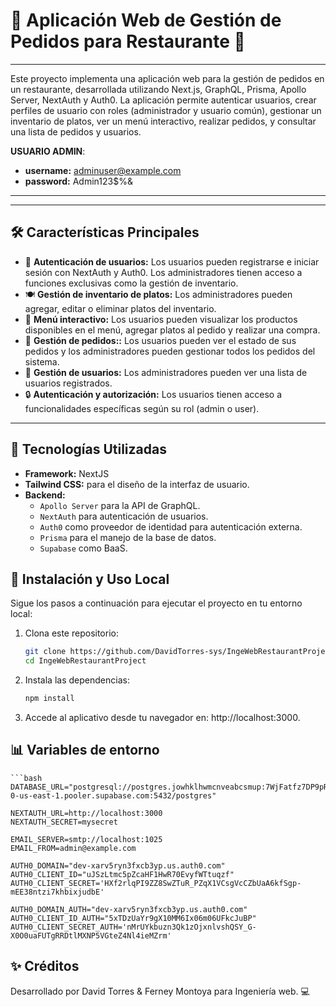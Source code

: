 

# 🍴 Aplicación Web de Gestión de Pedidos para Restaurante 🍴
---
Este proyecto implementa una aplicación web para la gestión de pedidos en un restaurante, desarrollada utilizando Next.js, GraphQL, Prisma, Apollo Server, NextAuth y Auth0. La aplicación permite autenticar usuarios, crear perfiles de usuario con roles (administrador y usuario común), gestionar un inventario de platos, ver un menú interactivo, realizar pedidos, y consultar una lista de pedidos y usuarios.

**USUARIO ADMIN**: 
  - **username:** adminuser@example.com
  - **password:** Admin123$%&
----

----

## 🛠️ Características Principales

- 🚀 **Autenticación de usuarios:** Los usuarios pueden registrarse e iniciar sesión con NextAuth y Auth0. Los administradores tienen acceso a funciones exclusivas como la gestión de inventario.
- 🍽️ **Gestión de inventario de platos:** Los administradores pueden agregar, editar o eliminar platos del inventario.
- 🛒 **Menú interactivo:** Los usuarios pueden visualizar los productos disponibles en el menú, agregar platos al pedido y realizar una compra.
- 📑 **Gestión de pedidos::** Los usuarios pueden ver el estado de sus pedidos y los administradores pueden gestionar todos los pedidos del sistema.
- 👥 **Gestión de usuarios:** Los administradores pueden ver una lista de usuarios registrados.
- 🔒 **Autenticación y autorización:** Los usuarios tienen acceso a funcionalidades específicas según su rol (admin o user).

---

## 🔧 Tecnologías Utilizadas

- **Framework:** NextJS 
- **Tailwind CSS:** para el diseño de la interfaz de usuario.
- **Backend:** 
  - `Apollo Server` para la API de GraphQL.
  - `NextAuth` para autenticación de usuarios.
  - `Auth0` como proveedor de identidad para autenticación externa.
  - `Prisma` para el manejo de la base de datos.
  - `Supabase` como BaaS.


## 🚀 Instalación y Uso Local

Sigue los pasos a continuación para ejecutar el proyecto en tu entorno local:

1. Clona este repositorio:
   ```bash
   git clone https://github.com/DavidTorres-sys/IngeWebRestaurantProject.git
   cd IngeWebRestaurantProject
2. Instala las dependencias:
   ```bash
   npm install
3. Accede al aplicativo desde tu navegador en: http://localhost:3000.

## 📊 Variables de entorno
    ```bash
    DATABASE_URL="postgresql://postgres.jowhklhwmcnveabcsmup:7WjFatfz7DP9pRZo@aws-0-us-east-1.pooler.supabase.com:5432/postgres"
    
    NEXTAUTH_URL=http://localhost:3000
    NEXTAUTH_SECRET=mysecret
    
    EMAIL_SERVER=smtp://localhost:1025
    EMAIL_FROM=admin@example.com
    
    AUTH0_DOMAIN="dev-xarv5ryn3fxcb3yp.us.auth0.com"
    AUTH0_CLIENT_ID="uJSzLtmc5pZcaHF1HwR70EvyfWTtuqzf"
    AUTH0_CLIENT_SECRET='HXf2rlqPI9ZZ8SwZTuR_PZqX1VCsgVcCZbUaA6kfSgp-mEE38ntzi7khbixjudbE'
    
    AUTH0_DOMAIN_AUTH="dev-xarv5ryn3fxcb3yp.us.auth0.com"
    AUTH0_CLIENT_ID_AUTH="5xTDzUaYr9gX10MM6Ix06m06UFkcJuBP"
    AUTH0_CLIENT_SECRET_AUTH='nMrUYkbuzn3Qk1zOjxnlvshQSY_G-X0O0uaFUTgRRDtlMXNP5VGteZ4Nl4ieMZrm'
    
## ✨ Créditos
Desarrollado por David Torres & Ferney Montoya para Ingeniería web. 💻


